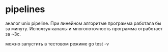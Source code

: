 # pipelines

аналог unix pipeline. При линейном алгоритме программа работала бы за минуту. Исползуя каналы и многопоточность программа отработает за ~3с.

можно запустить в тестовом режиме go test -v

